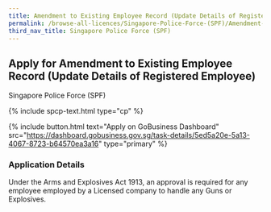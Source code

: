```yaml
---
title: Amendment to Existing Employee Record (Update Details of Registered Employee)
permalink: /browse-all-licences/Singapore-Police-Force-(SPF)/Amendment-to-Existing-Employee-Record-(Update-Details-of-Registered-Employee)
third_nav_title: Singapore Police Force (SPF)
---
```


## Apply for Amendment to Existing Employee Record (Update Details of Registered Employee)

Singapore Police Force (SPF)

{% include spcp-text.html type="cp" %}

{% include button.html text="Apply on GoBusiness Dashboard" src="https://dashboard.gobusiness.gov.sg/task-details/5ed5a20e-5a13-4067-8723-b64570ea3a16" type="primary" %}

<H3>Application Details</H3>

Under the Arms and Explosives Act 1913, an approval is required for any employee employed by a Licensed company to handle any Guns or  Explosives. 

